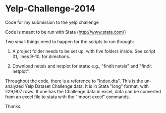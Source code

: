 Yelp-Challenge-2014
===================

Code for my submission to the yelp challenge

Code is meant to be run with Stata (http://www.stata.com/)

Two small things need to happen for the scripts to run through:

1) A project folder needs to be set up, with five folders inside. See script 01, lines 9-10, for directions.

2) Download netsis and netplot for stata: e.g., "findit netsis" and "findit netplot".

Throughout the code, there is a reference to "Index.dta". This is the un-analyzed Yelp Dataset Challenge data. It is in Stata "long" format, with 229,907 rows. If one has the Challenge data in excel, data can be converted from an excel file to stata with the "import excel" commands.

Thanks.
